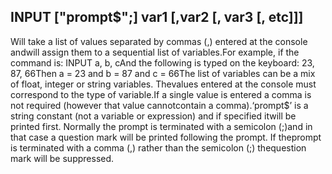 ## INPUT ["prompt$";] var1 [,var2 [, var3 [, etc]]]

Will take a list of values separated by commas (,) entered at the console andwill assign them to a sequential list of variables.For example, if the command is: INPUT a, b, cAnd the following is typed on the keyboard: 23, 87, 66Then a = 23 and b = 87 and c = 66The list of variables can be a mix of float, integer or string variables. Thevalues entered at the console must correspond to the type of variable.If a single value is entered a comma is not required (however that value cannotcontain a comma).‘prompt$’ is a string constant (not a variable or expression) and if specified itwill be printed first. Normally the prompt is terminated with a semicolon (;)and in that case a question mark will be printed following the prompt. If theprompt is terminated with a comma (,) rather than the semicolon (;) thequestion mark will be suppressed.